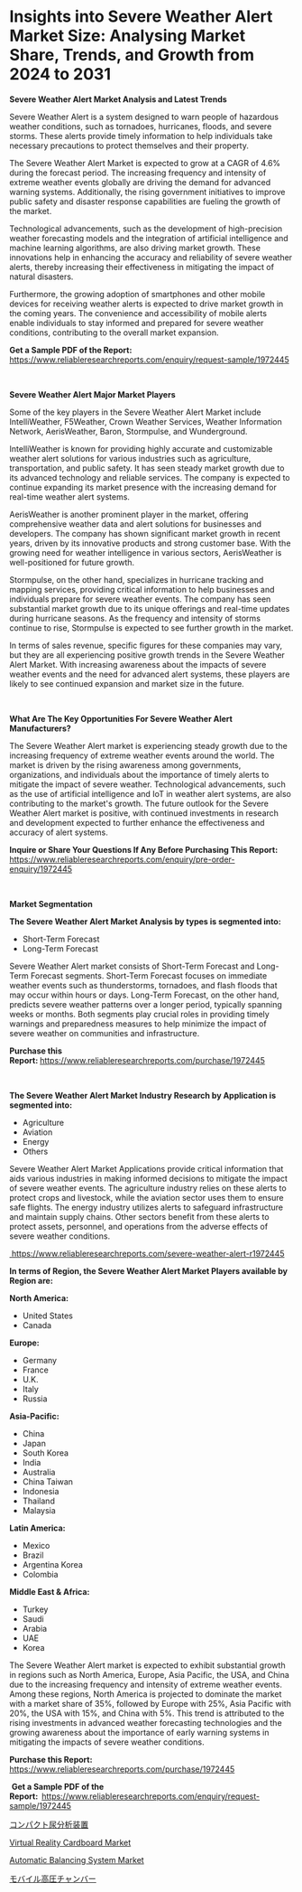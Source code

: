 <p><h1>Insights into Severe Weather Alert Market Size: Analysing Market Share, Trends, and Growth from 2024 to 2031</h1></p><p><strong>Severe Weather Alert Market Analysis and Latest Trends</strong></p>
<p><p>Severe Weather Alert is a system designed to warn people of hazardous weather conditions, such as tornadoes, hurricanes, floods, and severe storms. These alerts provide timely information to help individuals take necessary precautions to protect themselves and their property.</p><p>The Severe Weather Alert Market is expected to grow at a CAGR of 4.6% during the forecast period. The increasing frequency and intensity of extreme weather events globally are driving the demand for advanced warning systems. Additionally, the rising government initiatives to improve public safety and disaster response capabilities are fueling the growth of the market.</p><p>Technological advancements, such as the development of high-precision weather forecasting models and the integration of artificial intelligence and machine learning algorithms, are also driving market growth. These innovations help in enhancing the accuracy and reliability of severe weather alerts, thereby increasing their effectiveness in mitigating the impact of natural disasters.</p><p>Furthermore, the growing adoption of smartphones and other mobile devices for receiving weather alerts is expected to drive market growth in the coming years. The convenience and accessibility of mobile alerts enable individuals to stay informed and prepared for severe weather conditions, contributing to the overall market expansion.</p></p>
<p><strong>Get a Sample PDF of the Report:&nbsp;</strong> <a href="https://www.reliableresearchreports.com/enquiry/request-sample/1972445">https://www.reliableresearchreports.com/enquiry/request-sample/1972445</a></p>
<p>&nbsp;</p>
<p><strong>Severe Weather Alert Major Market Players</strong></p>
<p><p>Some of the key players in the Severe Weather Alert Market include IntelliWeather, F5Weather, Crown Weather Services, Weather Information Network, AerisWeather, Baron, Stormpulse, and Wunderground.</p><p>IntelliWeather is known for providing highly accurate and customizable weather alert solutions for various industries such as agriculture, transportation, and public safety. It has seen steady market growth due to its advanced technology and reliable services. The company is expected to continue expanding its market presence with the increasing demand for real-time weather alert systems.</p><p>AerisWeather is another prominent player in the market, offering comprehensive weather data and alert solutions for businesses and developers. The company has shown significant market growth in recent years, driven by its innovative products and strong customer base. With the growing need for weather intelligence in various sectors, AerisWeather is well-positioned for future growth.</p><p>Stormpulse, on the other hand, specializes in hurricane tracking and mapping services, providing critical information to help businesses and individuals prepare for severe weather events. The company has seen substantial market growth due to its unique offerings and real-time updates during hurricane seasons. As the frequency and intensity of storms continue to rise, Stormpulse is expected to see further growth in the market.</p><p>In terms of sales revenue, specific figures for these companies may vary, but they are all experiencing positive growth trends in the Severe Weather Alert Market. With increasing awareness about the impacts of severe weather events and the need for advanced alert systems, these players are likely to see continued expansion and market size in the future.</p></p>
<p>&nbsp;</p>
<p><strong>What Are The Key Opportunities For Severe Weather Alert Manufacturers?</strong></p>
<p><p>The Severe Weather Alert market is experiencing steady growth due to the increasing frequency of extreme weather events around the world. The market is driven by the rising awareness among governments, organizations, and individuals about the importance of timely alerts to mitigate the impact of severe weather. Technological advancements, such as the use of artificial intelligence and IoT in weather alert systems, are also contributing to the market's growth. The future outlook for the Severe Weather Alert market is positive, with continued investments in research and development expected to further enhance the effectiveness and accuracy of alert systems.</p></p>
<p><strong>Inquire or Share Your Questions If Any Before Purchasing This Report:</strong> <a href="https://www.reliableresearchreports.com/enquiry/pre-order-enquiry/1972445">https://www.reliableresearchreports.com/enquiry/pre-order-enquiry/1972445</a></p>
<p>&nbsp;</p>
<p><strong>Market Segmentation</strong></p>
<p><strong>The Severe Weather Alert Market Analysis by types is segmented into:</strong></p>
<p><ul><li>Short-Term Forecast</li><li>Long-Term Forecast</li></ul></p>
<p><p>Severe Weather Alert market consists of Short-Term Forecast and Long-Term Forecast segments. Short-Term Forecast focuses on immediate weather events such as thunderstorms, tornadoes, and flash floods that may occur within hours or days. Long-Term Forecast, on the other hand, predicts severe weather patterns over a longer period, typically spanning weeks or months. Both segments play crucial roles in providing timely warnings and preparedness measures to help minimize the impact of severe weather on communities and infrastructure.</p></p>
<p><strong>Purchase this Report:&nbsp;</strong><a href="https://www.reliableresearchreports.com/purchase/1972445">https://www.reliableresearchreports.com/purchase/1972445</a></p>
<p>&nbsp;</p>
<p><strong>The Severe Weather Alert Market Industry Research by Application is segmented into:</strong></p>
<p><ul><li>Agriculture</li><li>Aviation</li><li>Energy</li><li>Others</li></ul></p>
<p><p>Severe Weather Alert Market Applications provide critical information that aids various industries in making informed decisions to mitigate the impact of severe weather events. The agriculture industry relies on these alerts to protect crops and livestock, while the aviation sector uses them to ensure safe flights. The energy industry utilizes alerts to safeguard infrastructure and maintain supply chains. Other sectors benefit from these alerts to protect assets, personnel, and operations from the adverse effects of severe weather conditions.</p></p>
<p><a href="https://www.reliableresearchreports.com/severe-weather-alert-r1972445">&nbsp;https://www.reliableresearchreports.com/severe-weather-alert-r1972445</a></p>
<p><strong>In terms of Region, the Severe Weather Alert Market Players available by Region are:</strong></p>
<p>
    <p> <strong> North America: </strong>
        <ul>
            <li>United States</li>
            <li>Canada</li>
        </ul>
        </p> 
    <p> <strong> Europe: </strong>
        <ul>
            <li>Germany</li>
            <li>France</li>
            <li>U.K.</li>
            <li>Italy</li>
            <li>Russia</li>
        </ul>
        </p> 
    <p> <strong> Asia-Pacific: </strong>
        <ul>
            <li>China</li>
            <li>Japan</li>
            <li>South Korea</li>
            <li>India</li>
            <li>Australia</li>
            <li>China Taiwan</li>
            <li>Indonesia</li>
            <li>Thailand</li>
            <li>Malaysia</li>
        </ul>
        </p> 
    <p> <strong> Latin America: </strong>
        <ul>
            <li>Mexico</li>
            <li>Brazil</li>
            <li>Argentina Korea</li>
            <li>Colombia</li>
        </ul>
        </p> 
    <p> <strong> Middle East & Africa: </strong>
        <ul>
            <li>Turkey</li>
            <li>Saudi</li>
            <li>Arabia</li>
            <li>UAE</li>
            <li>Korea</li>
        </ul>
    </p>
    </p>
<p><p>The Severe Weather Alert market is expected to exhibit substantial growth in regions such as North America, Europe, Asia Pacific, the USA, and China due to the increasing frequency and intensity of extreme weather events. Among these regions, North America is projected to dominate the market with a market share of 35%, followed by Europe with 25%, Asia Pacific with 20%, the USA with 15%, and China with 5%. This trend is attributed to the rising investments in advanced weather forecasting technologies and the growing awareness about the importance of early warning systems in mitigating the impacts of severe weather conditions.</p></p>
<p><strong>Purchase this Report: </strong><a href="https://www.reliableresearchreports.com/purchase/1972445">https://www.reliableresearchreports.com/purchase/1972445</a></p>
<p>&nbsp;<strong>Get a Sample PDF of the Report:&nbsp;&nbsp;</strong><a href="https://www.reliableresearchreports.com/enquiry/request-sample/1972445">https://www.reliableresearchreports.com/enquiry/request-sample/1972445</a></p>
<p><strong></strong></p>
<p><p><a href="https://github.com/dathomson6534/Market-Research-Report-List-2/blob/main/1092288180741.md">コンパクト尿分析装置</a></p><p><a href="https://github.com/FassouRP/Market-Research-Report-List-5/blob/main/virtual-reality-cardboard-market.md">Virtual Reality Cardboard Market</a></p><p><a href="https://github.com/kaiserrayhan25/Market-Research-Report-List-1/blob/main/automatic-balancing-system-market.md">Automatic Balancing System Market</a></p><p><a href="https://github.com/BoydYundt1/Market-Research-Report-List-2/blob/main/2566290180742.md">モバイル高圧チャンバー</a></p></p>